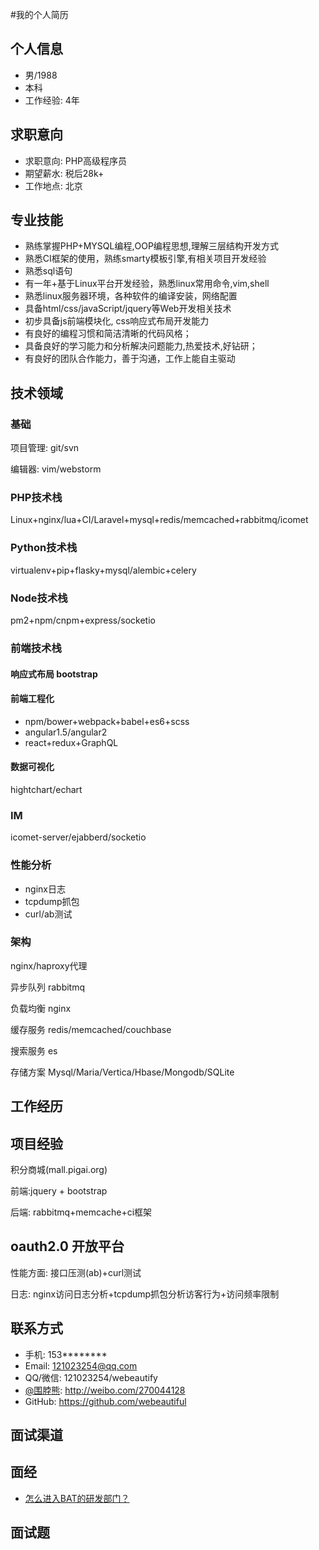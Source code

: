 #我的个人简历

## 个人信息
- 男/1988
- 本科
- 工作经验: 4年

## 求职意向
- 求职意向: PHP高级程序员
- 期望薪水: 税后28k+
- 工作地点: 北京

## 专业技能
* 熟练掌握PHP+MYSQL编程,OOP编程思想,理解三层结构开发方式
* 熟悉CI框架的使用，熟练smarty模板引擎,有相关项目开发经验
* 熟悉sql语句
* 有一年+基于Linux平台开发经验，熟悉linux常用命令,vim,shell
* 熟悉linux服务器环境，各种软件的编译安装，网络配置
* 具备html/css/javaScript/jquery等Web开发相关技术
* 初步具备js前端模块化, css响应式布局开发能力
* 有良好的编程习惯和简洁清晰的代码风格；
* 具备良好的学习能力和分析解决问题能力,热爱技术,好钻研；
* 有良好的团队合作能力，善于沟通，工作上能自主驱动

## 技术领域

### 基础
项目管理: git/svn

编辑器: vim/webstorm

### PHP技术栈

Linux+nginx/lua+CI/Laravel+mysql+redis/memcached+rabbitmq/icomet

### Python技术栈

virtualenv+pip+flasky+mysql/alembic+celery

### Node技术栈

pm2+npm/cnpm+express/socketio

### 前端技术栈

#### 响应式布局 bootstrap

#### 前端工程化

* npm/bower+webpack+babel+es6+scss  
* angular1.5/angular2  
* react+redux+GraphQL  

#### 数据可视化
hightchart/echart

### IM

icomet-server/ejabberd/socketio

### 性能分析
* nginx日志  
* tcpdump抓包  
* curl/ab测试

### 架构
nginx/haproxy代理

异步队列 rabbitmq

负载均衡 nginx

缓存服务 redis/memcached/couchbase

搜索服务 es

存储方案 Mysql/Maria/Vertica/Hbase/Mongodb/SQLite


## 工作经历

## 项目经验

积分商城(mall.pigai.org)

前端:jquery + bootstrap

后端: rabbitmq+memcache+ci框架

## oauth2.0 开放平台

性能方面: 接口压测(ab)+curl测试

日志: nginx访问日志分析+tcpdump抓包分析访客行为+访问频率限制


## 联系方式
* 手机: 153********
* Email: 121023254@qq.com
* QQ/微信: 121023254/webeautify
* [@围脖熊](http://weibo.com/270044128): <http://weibo.com/270044128>
* GitHub: <https://github.com/webeautiful>

## 面试渠道

## 面经
* [怎么进入BAT的研发部门？](http://www.zhihu.com/question/25680951)

## 面试题

